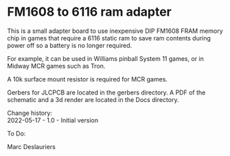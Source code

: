 # FM1608 to 6116 ram adapter

This is a small adapter board to use inexpensive DIP FM1608 FRAM memory
chip in games that require a 6116 static ram to save ram contents during
power off so a battery is no longer required.

For example, it can be used in Williams pinball System 11 games, or in
Midway MCR games such as Tron.

A 10k surface mount resistor is required for MCR games.

Gerbers for JLCPCB are located in the gerbers directory.
A PDF of the schematic and a 3d render are located in the Docs directory.

Change history:  
2022-05-17 - 1.0 - Initial version  

To Do:  

Marc Deslauriers
